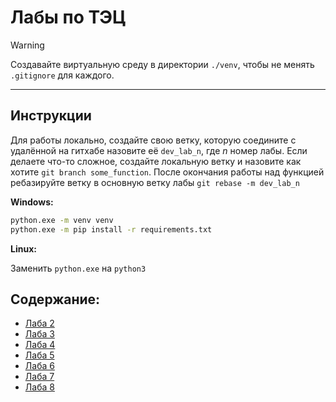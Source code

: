 # Лабы по ТЭЦ

> [!WARNING]
> Создавайте виртуальную среду в директории `./venv`, чтобы не менять `.gitignore` для каждого.

---

## Инструкции

Для работы локально, создайте свою ветку, которую соедините с удалённой на гитхабе назовите её `dev_lab_n`, где *n* номер лабы.
Если делаете что-то сложное, создайте локальную ветку и назовите как хотите `git branch some_function`.
После окончания работы над функцией ребазируйте ветку в основную ветку лабы `git rebase -m dev_lab_n`

**Windows:**

```bash
python.exe -m venv venv
python.exe -m pip install -r requirements.txt
```

**Linux:**

Заменить `python.exe` на `python3`


## Содержание:
 - [Лаба 2](https://github.com/Retr0-code/tec-labs/tree/main/lab2)
 - [Лаба 3]()
 - [Лаба 4]()
 - [Лаба 5]()
 - [Лаба 6]()
 - [Лаба 7]()
 - [Лаба 8]()
